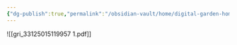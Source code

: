 ```yaml
---
{"dg-publish":true,"permalink":"/obsidian-vault/home/digital-garden-home/","tags":["gardenEntry"],"noteIcon":""}
---
```


![[gri_33125015119957 1.pdf]]